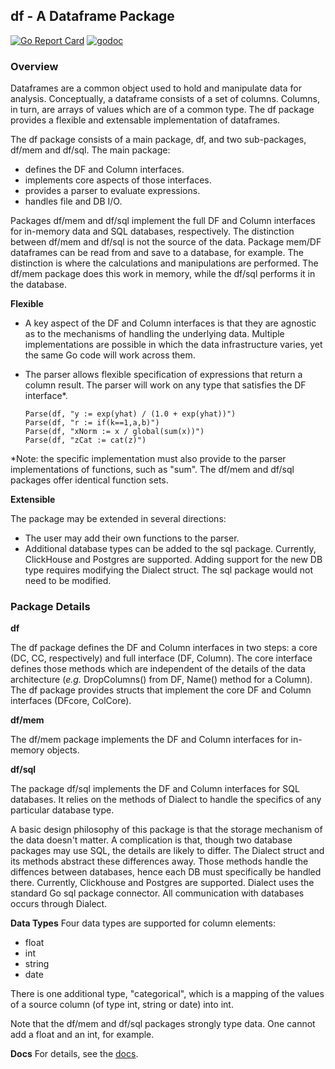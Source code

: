 ## df - A Dataframe Package
[![Go Report Card](https://goreportcard.com/badge/github.com/invertedv/df)](https://goreportcard.com/report/github.com/invertedv/df)
[![godoc](https://img.shields.io/badge/go.dev-reference-007d9c?logo=go&logoColor=white)](https://pkg.go.dev/mod/github.com/invertedv/df?tab=overview)


### Overview 

Dataframes are a common object used to hold and manipulate data for analysis. Conceptually, a dataframe consists of a set of columns. Columns, in turn, are arrays of values which are of a common type. The df package provides a flexible and extensable implementation
of dataframes. 

The df package consists of a main package, df, and two sub-packages, df/mem and df/sql.  The main package:

- defines the DF and Column interfaces.
- implements core aspects of those interfaces.
- provides a parser to evaluate expressions.
- handles file and DB I/O.

Packages df/mem and df/sql implement the full DF and Column interfaces for in-memory data and SQL databases, respectively. The distinction
between df/mem and df/sql is not the source of the data. Package mem/DF dataframes can be read from and save to a database, for example. The distinction is where the calculations and manipulations are performed.  The df/mem package does this work in memory, while the df/sql performs it in the database.  


**Flexible**

- A key aspect of the DF and Column interfaces is that they are agnostic as to the mechanisms of handling the underlying data.
Multiple implementations are possible in which the data infrastructure varies, yet the same Go code will work across them.

- The parser allows flexible specification of expressions that return a column result.  The parser will work on any type that
satisfies the DF interface*.

      Parse(df, "y := exp(yhat) / (1.0 + exp(yhat))")
      Parse(df, "r := if(k==1,a,b)")
      Parse(df, "xNorm := x / global(sum(x))")
      Parse(df, "zCat := cat(z)")

*Note: the specific implementation must also provide to the parser implementations of functions, such as "sum".  The df/mem and
df/sql packages offer identical function sets.

**Extensible**

The package may be extended in several directions:
- The user may add their own functions to the parser.
- Additional database types can be added to the sql package. Currently, ClickHouse and Postgres are supported.  Adding support for the new DB type requires modifying the Dialect struct.
The sql package would not need to be modified.


### Package Details
**df**

The df package defines the DF and Column interfaces in two steps: a core (DC, CC, respectively) and full interface (DF, Column).  The core interface defines those methods which are independent of the details of the data architecture (*e.g.* DropColumns() from DF, Name() method for a Column). The df package provides structs that implement the core DF and Column interfaces (DFcore, ColCore).


**df/mem**

The df/mem package implements the DF and Column interfaces for in-memory objects.

**df/sql**

The package df/sql implements the DF and Column interfaces for SQL databases. It relies on the methods of Dialect to handle the specifics
of any particular database type.

A basic design philosophy of this package is that the storage mechanism of the data doesn't matter. A complication is that, though two database packages may use SQL, the details are likely to differ. The Dialect struct and its methods abstract these differences away.  Those methods handle the diffences between databases, hence each DB must specifically be handled there. Currently, Clickhouse and Postgres are supported. Dialect uses the standard Go sql package connector.  All communication with databases occurs through Dialect.

**Data Types**
Four data types are supported for column elements:

- float
- int
- string
- date

There is one additional type, "categorical", which is a mapping of the values of a source column (of type int, string or date) into int.

Note that the df/mem and df/sql packages strongly type data.  One cannot add a float and an int, for example.

**Docs**
For details, see the [docs](https://invertedv.github.io/df).
